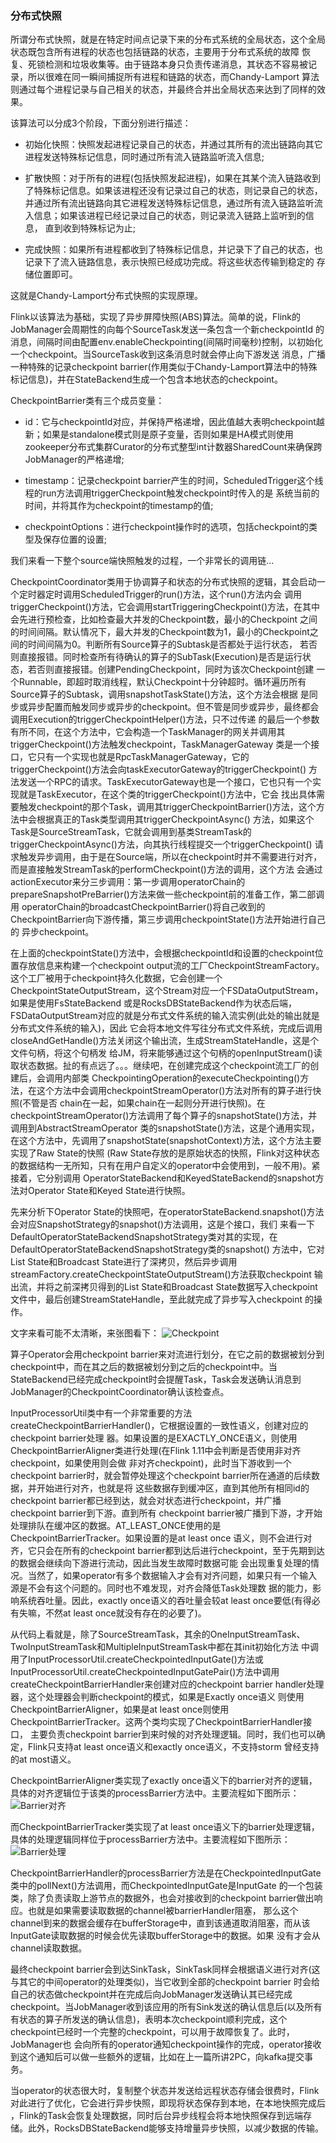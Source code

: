 ### 分布式快照

所谓分布式快照，就是在特定时间点记录下来的分布式系统的全局状态，这个全局状态既包含所有进程的状态也包括链路的状态，主要用于分布式系统的故障
恢复、死锁检测和垃圾收集等。由于链路本身只负责传递消息，其状态不容易被记录，所以很难在同一瞬间捕捉所有进程和链路的状态，而Chandy-Lamport
算法则通过每个进程记录与自己相关的状态，并最终合并出全局状态来达到了同样的效果。

该算法可以分成3个阶段，下面分别进行描述：
  * 初始化快照：快照发起进程记录自己的状态，并通过其所有的流出链路向其它进程发送特殊标记信息，同时通过所有流入链路监听流入信息;

  * 扩散快照：对于所有的进程(包括快照发起进程)，如果在其某个流入链路收到了特殊标记信息。如果该进程还没有记录过自己的状态，则记录自己的状态，
  并通过所有流出链路向其它进程发送特殊标记信息，通过所有流入链路监听流入信息；如果该进程已经记录过自己的状态，则记录流入链路上监听到的信息，
  直到收到特殊标记为止;

  * 完成快照：如果所有进程都收到了特殊标记信息，并记录下了自己的状态，也记录下了流入链路信息，表示快照已经成功完成。将这些状态传输到稳定的
  存储位置即可。

这就是Chandy-Lamport分布式快照的实现原理。

Flink以该算法为基础，实现了异步屏障快照(ABS)算法。简单的说，Flink的JobManager会周期性的向每个SourceTask发送一条包含一个新checkpointId
的消息，间隔时间由配置env.enableCheckpointing(间隔时间毫秒)控制，以初始化一个checkpoint。当SourceTask收到这条消息时就会停止向下游发送
消息，广播一种特殊的记录checkpoint barrier(作用类似于Chandy-Lamport算法中的特殊标记信息)，并在StateBackend生成一个包含本地状态的checkpoint。

CheckpointBarrier类有三个成员变量：
  * id：它与checkpointId对应，并保持严格递增，因此值越大表明checkpoint越新；如果是standalone模式则是原子变量，否则如果是HA模式则使用
  zookeeper分布式集群Curator的分布式整型int计数器SharedCount来确保跨JobManager的严格递增;

  * timestamp：记录checkpoint barrier产生的时间，ScheduledTrigger这个线程的run方法调用triggerCheckpoint触发checkpoint时传入的是
  系统当前的时间，并将其作为checkpoint的timestamp的值;

  * checkpointOptions：进行checkpoint操作时的选项，包括checkpoint的类型及保存位置的设置;

我们来看一下整个source端快照触发的过程，一个非常长的调用链...

CheckpointCoordinator类用于协调算子和状态的分布式快照的逻辑，其会启动一个定时器定时调用ScheduledTrigger的run()方法，这个run()方法内会
调用triggerCheckpoint()方法，它会调用startTriggeringCheckpoint()方法，在其中会先进行预检查，比如检查最大并发的Checkpoint数，最小的Checkpoint
之间的时间间隔。默认情况下，最大并发的Checkpoint数为1，最小的Checkpoint之间的时间间隔为0。判断所有Source算子的Subtask是否都处于运行状态，
若否则直接报错。同时检查所有待确认的算子的SubTask(Execution)是否是运行状态，若否则直接报错。创建PendingCheckpoint，同时为该次Checkpoint创建
一个Runnable，即超时取消线程，默认Checkpoint十分钟超时。循环遍历所有Source算子的Subtask，调用snapshotTaskState()方法，这个方法会根据
是同步或异步配置而触发同步或异步的checkpoint。但不管是同步或异步，最终都会调用Execution的triggerCheckpointHelper()方法，只不过传递
的最后一个参数有所不同，在这个方法中，它会构造一个TaskManager的网关并调用其triggerCheckpoint()方法触发checkpoint，TaskManagerGateway
类是一个接口，它只有一个实现也就是RpcTaskManagerGateway，它的triggerCheckpoint()方法会向taskExecutorGateway的triggerCheckpoint()
方法发送一个RPC的请求。TaskExecutorGateway也是一个接口，它也只有一个实现就是TaskExecutor，在这个类的triggerCheckpoint()方法中，它会
找出具体需要触发checkpoint的那个Task，调用其triggerCheckpointBarrier()方法，这个方法中会根据真正的Task类型调用其triggerCheckpointAsync()
方法，如果这个Task是SourceStreamTask，它就会调用到基类StreamTask的triggerCheckpointAsync()方法，向其执行线程提交一个triggerCheckpoint()
请求触发异步调用，由于是在Source端，所以在checkpoint时并不需要进行对齐，而是直接触发StreamTask的performCheckpoint()方法的调用，这个方法
会通过actionExecutor来分三步调用：第一步调用operatorChain的prepareSnapshotPreBarrier()方法来做一些checkpoint前的准备工作，第二部调用
operatorChain的broadcastCheckpointBarrier()将自己收到的CheckpointBarrier向下游传播，第三步调用checkpointState()方法开始进行自己的
异步checkpoint。

在上面的checkpointState()方法中，会根据checkpointId和设置的checkpoint位置存放信息来构建一个checkpoint output流的工厂CheckpointStreamFactory。
这个工厂被用于checkpoint持久化数据，它会创建一个CheckpointStateOutputStream，这个Stream对应一个FSDataOutputStream，如果是使用FsStateBackend
或是RocksDBStateBackend作为状态后端，FSDataOutputStream对应的就是分布式文件系统的输入流实例(此处的输出就是分布式文件系统的输入)，因此
它会将本地文件写往分布式文件系统，完成后调用closeAndGetHandle()方法关闭这个输出流，生成StreamStateHandle，这是个文件句柄，将这个句柄发
给JM，将来能够通过这个句柄的openInputStream()读取状态数据。扯的有点远了。。。继续吧，在创建完成这个checkpoint流工厂的创建后，会调用内部类
CheckpointingOperation的executeCheckpointing()方法，在这个方法中会调用checkpointStreamOperator()方法对所有的算子进行快照(不管是否
chain在一起，如果chain在一起则分开进行快照)。在checkpointStreamOperator()方法调用了每个算子的snapshotState()方法，并调用到AbstractStreamOperator
类的snapshotState()方法，这是个通用实现，在这个方法中，先调用了snapshotState(snapshotContext)方法，这个方法主要实现了Raw State的快照
(Raw State存放的是原始状态的快照，Flink对这种状态的数据结构一无所知，只有在用户自定义的operator中会使用到，一般不用)。紧接着，它分别调用
OperatorStateBackend和KeyedStateBackend的snapshot方法对Operator State和Keyed State进行快照。

先来分析下Operator State的快照吧，在operatorStateBackend.snapshot()方法会对应SnapshotStrategy的snapshot()方法调用，这是个接口，我们
来看一下DefaultOperatorStateBackendSnapshotStrategy类对其的实现，在DefaultOperatorStateBackendSnapshotStrategy类的snapshot()
方法中，它对List State和Broadcast State进行了深拷贝，然后异步调用streamFactory.createCheckpointStateOutputStream()方法获取checkpoint
输出流，并将之前深拷贝得到的List State和Broadcast State数据写入checkpoint文件中，最后创建StreamStateHandle，至此就完成了异步写入checkpoint
的操作。

文字来看可能不太清晰，来张图看下：
![Checkpoint](../images/checkpoint.jpeg "Checkpoint")

算子Operator会用checkpoint barrier来对流进行划分，在它之前的数据被划分到checkpoint中，而在其之后的数据被划分到之后的checkpoint中。当
StateBackend已经完成checkpoint时会提醒Task，Task会发送确认消息到JobManager的CheckpointCoordinator确认该检查点。

InputProcessorUtil类中有一个非常重要的方法createCheckpointBarrierHandler()，它根据设置的一致性语义，创建对应的checkpoint barrier处理
器。如果设置的是EXACTLY_ONCE语义，则使用CheckpointBarrierAligner类进行处理(在Flink 1.11中会判断是否使用非对齐checkpoint，如果使用则会做
非对齐checkpoint)，此时当下游收到一个checkpoint barrier时，就会暂停处理这个checkpoint barrier所在通道的后续数据，并开始进行对齐，也就是将
这些数据存到缓冲区，直到其他所有相同id的checkpoint barrier都已经到达，就会对状态进行checkpoint，并广播checkpoint barrier到下游。直到所有
checkpoint barrier被广播到下游，才开始处理排队在缓冲区的数据。AT_LEAST_ONCE使用的是CheckpointBarrierTracker。如果设置的是at least once
语义，则不会进行对齐，它只会在所有的checkpoint barrier都到达后进行checkpoint，至于先期到达的数据会继续向下游进行流动，因此当发生故障时数据可能
会出现重复处理的情况。当然了，如果operator有多个数据输入才会有对齐问题，如果只有一个输入源是不会有这个问题的。同时也不难发现，对齐会降低Task处理数
据的能力，影响系统吞吐量。因此，exactly once语义的吞吐量会较at least once要低(有得必有失嘛，不然at least once就没有存在的必要了)。

从代码上看就是，除了SourceStreamTask，其余的OneInputStreamTask、TwoInputStreamTask和MultipleInputStreamTask中都在其init初始化方法
中调用了InputProcessorUtil.createCheckpointedInputGate()方法或InputProcessorUtil.createCheckpointedInputGatePair()方法中调用
createCheckpointBarrierHandler来创建对应的checkpoint barrier handler处理器，这个处理器会判断checkpoint的模式，如果是Exactly once语义
则使用CheckpointBarrierAligner，如果是at least once则使用CheckpointBarrierTracker。这两个类均实现了CheckpointBarrierHandler接口，
主要负责checkpoint barrier到来时候的对齐处理逻辑。同时，我们也可以确定，Flink只支持at least once语义和exactly once语义，不支持storm
曾经支持的at most语义。

CheckpointBarrierAligner类实现了exactly once语义下的barrier对齐的逻辑，具体的对齐逻辑位于该类的processBarrier方法中。主要流程如下图所示：
![Barrier对齐](../images/exactlyonce.jpg "Barrier对齐")

而CheckpointBarrierTracker类实现了at least once语义下的barrier处理逻辑，具体的处理逻辑同样位于processBarrier方法中。主要流程如下图所示：
![Barrier处理](../images/atleastonce.jpg "Barrier处理")

CheckpointBarrierHandler的processBarrier方法是在CheckpointedInputGate类中的pollNext()方法调用，而CheckpointedInputGate是InputGate
的一个包装类，除了负责读取上游节点的数据外，也会对接收到的checkpoint barrier做出响应。也就是如果需要读取数据的channel被barrierHandler阻塞，
那么这个channel到来的数据会缓存在bufferStorage中，直到该通道取消阻塞，而从该InputGate读取数据的时候会优先读取bufferStorage中的数据。如果
没有才会从channel读取数据。

最终checkpoint barrier会到达SinkTask，SinkTask同样会根据语义进行对齐(这与其它的中间operator的处理类似)，当它收到全部的checkpoint barrier
时会给自己的状态做checkpoint并在完成后向JobManager发送确认其已经完成checkpoint。当JobManager收到该应用的所有Sink发送的确认信息后(以及所有
有状态的算子所发送的确认信息)，表明本次checkpoint顺利完成，这个checkpoint已经时一个完整的checkpoint，可以用于故障恢复了。此时，JobManager也
会向所有的operator通知checkpoint操作的完成，operator接收到这个通知后可以做一些额外的逻辑，比如在上一篇所讲2PC，向kafka提交事务。

当operator的状态很大时，复制整个状态并发送给远程状态存储会很费时，Flink对此进行了优化，它会进行异步快照，即现将状态保存到本地，在本地快照完成后
，Flink的Task会恢复处理数据，同时后台异步线程会将本地快照保存到远端存储。此外，RocksDBStateBackend能够支持增量异步快照，以减少数据的传输。


